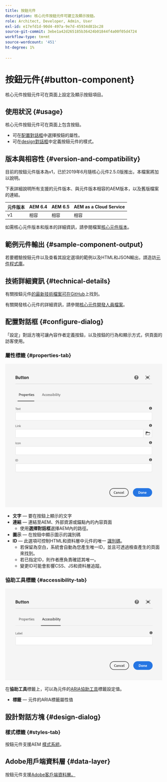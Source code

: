```yaml
---
title: 按鈕元件
description: 核心元件按鈕元件可建立及顯示按鈕。
role: Architect, Developer, Admin, User
exl-id: e17efd1d-90d4-497a-9e7d-45934d81bc28
source-git-commit: 3ebe1a42d265185b36424b01844f4a00f05d4724
workflow-type: tm+mt
source-wordcount: '451'
ht-degree: 1%

---
```


# 按鈕元件{#button-component}

核心元件按鈕元件可在頁面上設定及顯示按鈕項目。

## 使用狀況 {#usage}

核心元件按鈕元件可在頁面上包含按鈕。

* 可在[配置對話框](#configure-dialog)中選擇按鈕的屬性。
* 可在[design對話框](#design-dialog)中定義按鈕元件的樣式。

## 版本與相容性 {#version-and-compatibility}

目前的按鈕元件版本為v1，已於2019年6月隨核心元件2.5.0版推出，本檔案將加以說明。

下表詳細說明所有支援的元件版本、與元件版本相容的AEM版本，以及舊版檔案的連結。

| 元件版本 | AEM 6.4 | AEM 6.5 | AEM as a Cloud Service  |
|--- |--- |---|---|
| v1 | 相容 | 相容 | 相容 |

如需核心元件版本和版本的詳細資訊，請參閱檔案[核心元件版本](/help/versions.md)。

## 範例元件輸出 {#sample-component-output}

若要體驗按鈕元件以及查看其設定選項的範例以及HTML和JSON輸出，請造訪[元件程式庫](https://adobe.com/go/aem_cmp_library_button)。

## 技術詳細資訊 {#technical-details}

有關按鈕元件[的最新技術檔案可在GitHub](https://adobe.com/go/aem_cmp_tech_button_v1)上找到。

有關開發核心元件的詳細資訊，請參閱[核心元件開發人員檔案](/help/developing/overview.md)。

## 配置對話框 {#configure-dialog}

「設定」對話方塊可讓內容作者定義按鈕，以及按鈕的行為和顯示方式，供頁面的訪客使用。

### 屬性標籤 {#properties-tab}

![按鈕元件的編輯對話框的屬性頁簽](/help/assets/button-edit-properties.png)

* **文字**  — 要在按鈕上顯示的文字
* **連結**  — 連結至AEM、外部資源或錨點內的內容頁面
   * 使用&#x200B;**選擇對話框**&#x200B;選擇AEM內的路徑。
* **圖示**  — 在按鈕中顯示圖示的識別碼
* **ID**  — 此選項可控制HTML和資料層中元件的唯一 [識別碼](/help/developing/data-layer/overview.md)。
   * 若保留為空白，系統會自動為您產生唯一ID，並且可透過檢查產生的頁面來找到。
   * 若已指定ID，則作者應負責確認其唯一。
   * 變更ID可能會影響CSS、JS和資料層追蹤。

### 協助工具標籤 {#accessibility-tab}

![按鈕元件的編輯對話方塊的協助工具索引標籤](/help/assets/button-edit-accessibility.png)

在&#x200B;**協助工具**&#x200B;標籤上，可以為元件的[ARIA協助工具](https://www.w3.org/WAI/standards-guidelines/aria/)標籤設定值。

* **標籤**  — 元件的ARIA標籤屬性值

## 設計對話方塊 {#design-dialog}

### 樣式標籤 {#styles-tab}

按鈕元件支援AEM [樣式系統](/help/get-started/authoring.md#component-styling)。

## Adobe用戶端資料層 {#data-layer}

按鈕元件支援[Adobe客戶端資料層。](/help/developing/data-layer/overview.md)

